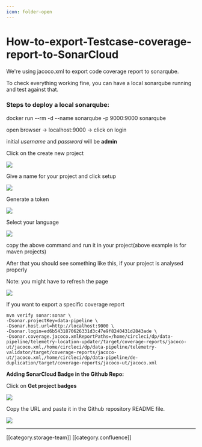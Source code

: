 ```yaml
---
icon: folder-open
---
```


# How-to-export-Testcase-coverage-report-to-SonarCloud

We're using jacoco.xml to export code coverage report to sonarqube.

To check everything working fine, you can have a local sonarqube running and test against that.

### Steps to deploy a local sonarqube:

docker run --rm -d --name sonarqube -p 9000:9000 sonarqube

open browser → localhost:9000 → click on login

initial _username_ and _password_ will be **admin**

Click on the create new project

![](../../../../../../.gitbook/assets/image2019-11-26\_11-6-24.png)

Give a name for your project and click setup

![](../../../../../../.gitbook/assets/image2019-11-26\_11-7-37.png)

Generate a token

![](../../../../../../.gitbook/assets/image2019-11-26\_11-8-37.png)

Select your language

![](../../../../../../.gitbook/assets/image2019-11-26\_11-11-27.png)

copy the above command and run it in your project(above example is for maven projects)

After that you should see something like this, if your project is analysed properly

Note: you might have to refresh the page

![](../../../../../../.gitbook/assets/image2019-11-26\_11-13-55.png)

If you want to export a specific coverage report

```
mvn verify sonar:sonar \
-Dsonar.projectKey=data-pipeline \
-Dsonar.host.url=http://localhost:9000 \
-Dsonar.login=ed6b5431870626331d3c47e9f8240431d2843ade \
-Dsonar.coverage.jacoco.xmlReportPaths=/home/circleci/dp/data-pipeline/telemetry-location-updater/target/coverage-reports/jacoco-ut/jacoco.xml,/home/circleci/dp/data-pipeline/telemetry-validator/target/coverage-reports/jacoco-ut/jacoco.xml,/home/circleci/dp/data-pipeline/de-duplication/target/coverage-reports/jacoco-ut/jacoco.xml
```

**Adding SonarCloud Badge in the Github Repo:**

Click on **Get project badges**

![](../../../../../../.gitbook/assets/image2019-12-16\_12-54-25.png)

Copy the URL and paste it in the Github repository README file.

![](../../../../../../.gitbook/assets/image2019-12-16\_12-52-33.png)

***

\[\[category.storage-team]] \[\[category.confluence]]
